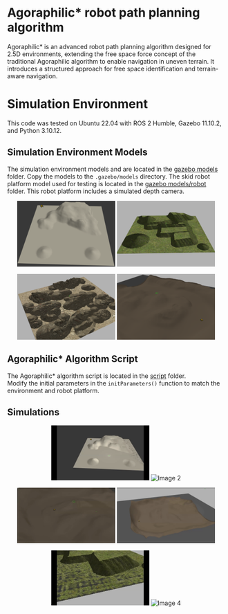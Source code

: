 # Agoraphilic* robot path planning algorithm
Agoraphilic* is an advanced robot path planning algorithm designed for 2.5D environments, extending the free space force concept of the traditional Agoraphilic algorithm to enable navigation in uneven terrain. It introduces a structured approach for free space identification and terrain-aware navigation.

# Simulation Environment  
This code was tested on Ubuntu 22.04 with ROS 2 Humble, Gazebo 11.10.2, and Python 3.10.12.


## Simulation Environment Models  
The simulation environment models and are located in the [gazebo models ](/gazebo%20models/) folder. Copy the models to the `.gazebo/models` directory. The skid robot platform model used for testing is located in the [gazebo models/robot](/gazebo%20models/robot/) folder. This robot platform includes a simulated depth camera.


<p align="center">
  <img src="media/image/Env_A_1.png" alt="Image 1" width="45%">
  <img src="media/image/terrain2_1.png" alt="Image 2" width="45%">
</p>

<p align="center">
  <img src="media/image/terrain4_1.png" alt="Image 3" width="45%">
  <img src="media/image/Env_B_1.png" alt="Image 4" width="45%">
</p>


## Agoraphilic* Algorithm Script  
The Agoraphilic* algorithm script is located in the [script](/scripts/) folder.  
Modify the initial parameters in the `initParameters()` function to match the environment and robot platform.

## Simulations

<p align="center">
  <img src="media/video/Env_A_T1.gif" alt="Image 1" width="45%">
  <img src="media/video/Env_A_T2.gif" alt="Image 2" width="45%">
</p>

<p align="center">
  <img src="media/video/Env_B_T3.gif" alt="Image 3" width="45%">
  <img src="media/video/Env_B_T6.gif" alt="Image 4" width="45%">
</p>

<p align="center">
  <img src="media/video/Terrain1_1.gif" alt="Image 3" width="45%">
  <img src="media/video/Terrain2_2.gif" alt="Image 4" width="45%">
</p>